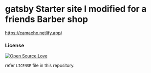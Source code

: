 # gatsby Starter site I modified for a friends Barber shop

https://camacho.netlify.app/

### License

[![Open Source Love](https://badges.frapsoft.com/os/mit/mit.svg?v=102)](LICENSE)

refer `LICENSE` file in this repository.
